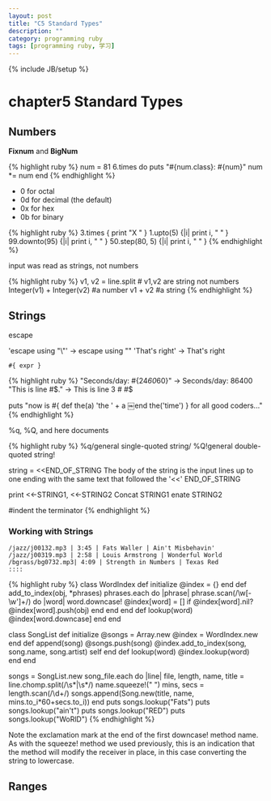 ```yaml
---
layout: post
title: "C5 Standard Types"
description: ""
category: programming ruby
tags: [programming ruby, 学习]
---
```

{% include JB/setup %}

# chapter5 Standard Types

## Numbers

**Fixnum** and **BigNum**

{% highlight ruby %}
num = 816.times do  puts "#{num.class}: #{num}"  num *= num
end
{% endhighlight %}

* 0 for octal
* 0d for decimal (the default)
* 0x for hex
* 0b for binary

{% highlight ruby %}
3.times { print "X " }
1.upto(5) {|i| print i, " " }
99.downto(95) {|i| print i, " " }
50.step(80, 5) {|i| print i, " " }
{% endhighlight %}

input was read as strings, not numbers

{% highlight ruby %}
v1, v2 = line.split # v1,v2 are string not numbers
Integer(v1) + Integer(v2)   #a number
v1 + v2                     #a string
{% endhighlight %}

## Strings

escape

'escape using "\\"' → escape using "\"
'That\'s right' → That's right

`#{ expr }`

{% highlight ruby %}
"Seconds/day: #{24*60*60}" -> Seconds/day: 86400
"This is line #$."         -> This is line 3 # #$

puts  "now is #{ def the(a)                     'the ' + a                 ￼end                 the('time')                } for all good coders..."
{% endhighlight %}

%q, %Q, and here documents

{% highlight ruby %}
%q/general single-quoted string/
%Q!general double-quoted string!

string = <<END_OF_STRING
  The body of the string
  is the input lines up to
  one ending with the same
  text that followed the '<<'
END_OF_STRING

print <<-STRING1, <<-STRING2       Concat       STRING1          enate          STRING2

 #indent the terminator
{% endhighlight %}

### Working with Strings

    /jazz/j00132.mp3 | 3:45 | Fats Waller | Ain't Misbehavin' 
    /jazz/j00319.mp3 | 2:58 | Louis Armstrong | Wonderful World
    /bgrass/bg0732.mp3| 4:09 | Strength in Numbers | Texas Red    ::::

{% highlight ruby %}
class WordIndex  def initialize    @index = {}  end  def add_to_index(obj, *phrases)
    phrases.each do |phrase|      phrase.scan(/\w[-\w']+/) do |word|
        word.downcase!        @index[word] = [] if @index[word].nil?
        @index[word].push(obj)
      end
    end  end  def lookup(word)    @index[word.downcase]  endend

class SongList  def initialize    @songs = Array.new    @index = WordIndex.new  end  def append(song)    @songs.push(song)    @index.add_to_index(song, song.name, song.artist) self  end  def lookup(word)    @index.lookup(word)  endend

songs = SongList.new  song_file.each do |line|    file, length, name, title = line.chomp.split(/\s*\|\s*/)
    name.squeeze!(" ")    mins, secs = length.scan(/\d+/)
    songs.append(Song.new(title, name, mins.to_i*60+secs.to_i))    end    puts songs.lookup("Fats")    puts songs.lookup("ain't")    puts songs.lookup("RED")    puts songs.lookup("WoRlD")
{% endhighlight %}

Note the exclamation mark at the end of the first downcase! method name. As with the squeeze! method we used previously, this is an indication that the method will modify the receiver in place, in this case converting the string to lowercase.

## Ranges
